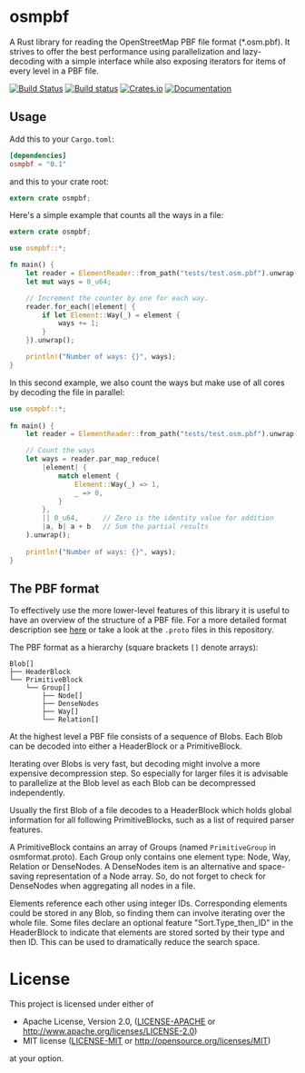 osmpbf
======
A Rust library for reading the OpenStreetMap PBF file format (\*.osm.pbf). It
strives to offer the best performance using parallelization and lazy-decoding
with a simple interface while also exposing iterators for items of every level
in a PBF file.

[![Build Status](https://travis-ci.org/b-r-u/osmpbf.svg?branch=master)](https://travis-ci.org/b-r-u/osmpbf)
[![Build status](https://ci.appveyor.com/api/projects/status/1ct6i2gjsak8tgyy?svg=true)](https://ci.appveyor.com/project/b-r-u/osmpbf)
[![Crates.io](https://img.shields.io/crates/v/osmpbf.svg)](https://crates.io/crates/osmpbf)
[![Documentation](https://docs.rs/osmpbf/badge.svg)](https://docs.rs/osmpbf)

## Usage

Add this to your `Cargo.toml`:

```toml
[dependencies]
osmpbf = "0.1"
```

and this to your crate root:

```rust
extern crate osmpbf;
```

Here's a simple example that counts all the ways in a file:

```rust
extern crate osmpbf;

use osmpbf::*;

fn main() {
    let reader = ElementReader::from_path("tests/test.osm.pbf").unwrap();
    let mut ways = 0_u64;

    // Increment the counter by one for each way.
    reader.for_each(|element| {
        if let Element::Way(_) = element {
            ways += 1;
        }
    }).unwrap();

    println!("Number of ways: {}", ways);
}
```

In this second example, we also count the ways but make use of all cores by
decoding the file in parallel:

```rust
use osmpbf::*;
 
fn main() {
    let reader = ElementReader::from_path("tests/test.osm.pbf").unwrap();

    // Count the ways
    let ways = reader.par_map_reduce(
        |element| {
            match element {
                Element::Way(_) => 1,
                _ => 0,
            }
        },
        || 0_u64,      // Zero is the identity value for addition
        |a, b| a + b   // Sum the partial results
    ).unwrap();
     
    println!("Number of ways: {}", ways);
}
```

## The PBF format

To effectively use the more lower-level features of this library it is useful to
have an overview of the structure of a PBF file. For a more detailed format
description see [here](http://wiki.openstreetmap.org/wiki/PBF_Format) or take a
look at the `.proto` files in this repository.

The PBF format as a hierarchy (square brackets `[]` denote arrays):
```
Blob[]
├── HeaderBlock
└── PrimitiveBlock
    └── Group[]
    	├── Node[]
    	├── DenseNodes
    	├── Way[]
        └── Relation[]
```

At the highest level a PBF file consists of a sequence of Blobs. Each Blob can
be decoded into either a HeaderBlock or a PrimitiveBlock.

Iterating over Blobs is very fast, but decoding might involve a more expensive
decompression step. So especially for larger files it is advisable to
parallelize at the Blob level as each Blob can be decompressed independently.

Usually the first Blob of a file decodes to a HeaderBlock which holds global
information for all following PrimitiveBlocks, such as a list of required
parser features.

A PrimitiveBlock contains an array of Groups (named `PrimitiveGroup` in
osmformat.proto). Each Group only contains one element type: Node, Way,
Relation or DenseNodes. A DenseNodes item is an alternative and space-saving
representation of a Node array. So, do not forget to check for DenseNodes when
aggregating all nodes in a file.

Elements reference each other using integer IDs. Corresponding elements could be
stored in any Blob, so finding them can involve iterating over the whole file.
Some files declare an optional feature "Sort.Type\_then\_ID" in the HeaderBlock to
indicate that elements are stored sorted by their type and then ID. This can be
used to dramatically reduce the search space.

# License

This project is licensed under either of

 * Apache License, Version 2.0, ([LICENSE-APACHE](LICENSE-APACHE) or
   http://www.apache.org/licenses/LICENSE-2.0)
 * MIT license ([LICENSE-MIT](LICENSE-MIT) or
   http://opensource.org/licenses/MIT)

at your option.
